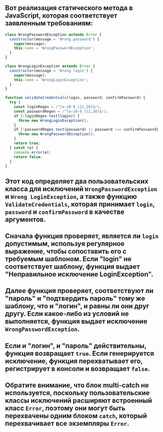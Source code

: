 ﻿## Вот реализация статического метода в JavaScript, которая соответствует заявленным требованиям:
```JavaScript
class WrongPasswordException extends Error {
  constructor(message = 'Wrong password') {
    super(message);
    this.name = 'WrongPasswordException';
  }
}

class WrongLoginException extends Error {
  constructor(message = 'Wrong login') {
    super(message);
    this.name = 'WrongLoginException';
  }
}

function validateCredentials(login, password, confirmPassword) {
  try {
    const loginRegex = /^[a-z0-9_]{1,20}$/i;
    const passwordRegex = /^[a-z0-9_]{1,20}$/i;
    if (!loginRegex.test(login)) {
      throw new WrongLoginException();
    }
    if (!passwordRegex.test(password) || password !== confirmPassword) {
      throw new WrongPasswordException();
    }
    return true;
  } catch (e) {
    console.error(e);
    return false;
  }
}
```
## Этот код определяет два пользовательских класса для исключений `WrongPasswordException` и `Wrong LoginException`, а также функцию `ValidateCredentials`, которая принимает `login`, `password` и `confirmPassword` в качестве аргументов.

## Сначала функция проверяет, является ли `login` допустимым, используя регулярное выражение, чтобы сопоставить его с требуемым шаблоном. Если "login" не соответствует шаблону, функция выдает "Неправильное исключение LoginException".

## Далее функция проверяет, соответствуют ли "пароль" и "подтвердить пароль" тому же шаблону, что и "логин", и равны ли они друг другу. Если какое-либо из условий не выполняется, функция выдает исключение `WrongPasswordException`.

## Если и "логин", и "пароль" действительны, функция возвращает `true`. Если генерируется исключение, функция перехватывает его, регистрирует в консоли и возвращает `false`.

## Обратите внимание, что блок multi-catch не используется, поскольку пользовательские классы исключений расширяют встроенный класс `Error`, поэтому они могут быть перехвачены одним блоком `catch`, который перехвачивает все экземпляры `Error`.